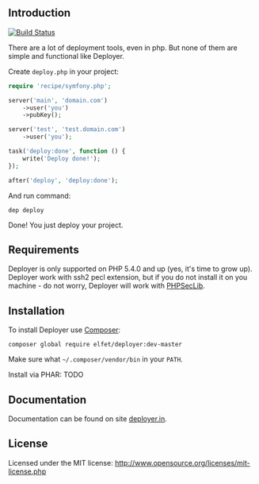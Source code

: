 Introduction
------------
[![Build Status](https://travis-ci.org/elfet/deployer.png?branch=master)](https://travis-ci.org/elfet/deployer)

There are a lot of deployment tools, even in php. But none of them are simple and functional like Deployer.

Create `deploy.php` in your project:

```php
require 'recipe/symfony.php';

server('main', 'domain.com')
    ->user('you')
    ->pubKey();

server('test', 'test.domain.com')
    ->user('you');

task('deploy:done', function () {
    write('Deploy done!');
});

after('deploy', 'deploy:done');
```

And run command:

```
dep deploy
```

Done! You just deploy your project.

Requirements
------------
Deployer is only supported on PHP 5.4.0 and up (yes, it's time to grow up).
Deployer work with ssh2 pecl extension, but if you do not install it on you machine - do not worry,
Deployer will work with [PHPSecLib](https://github.com/phpseclib/phpseclib).

Installation
------------

To install Deployer use [Composer](https://getcomposer.org):

```
composer global require elfet/deployer:dev-master
```

Make sure what `~/.composer/vendor/bin` in your `PATH`.

Install via PHAR: TODO

Documentation
-------------

Documentation can be found on site [deployer.in](http://deployer.in).

License
-------
Licensed under the MIT license: http://www.opensource.org/licenses/mit-license.php
